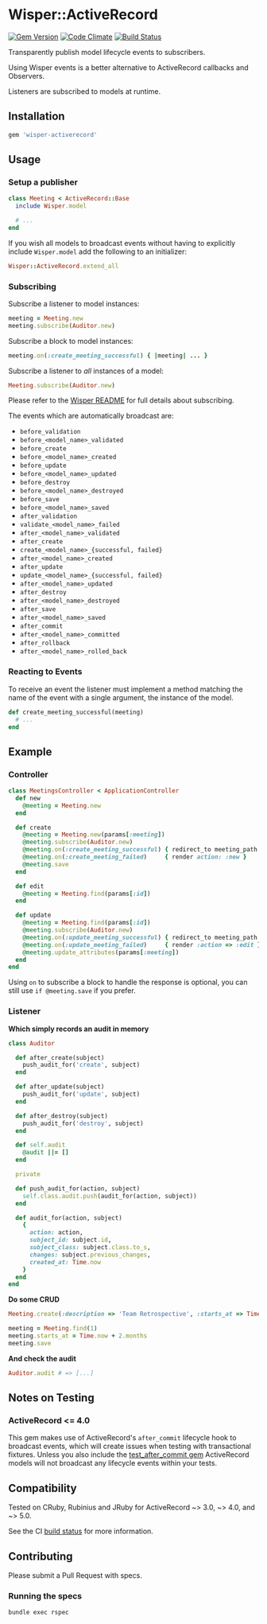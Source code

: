 # Wisper::ActiveRecord

[![Gem Version](https://badge.fury.io/rb/wisper-activerecord.png)](http://badge.fury.io/rb/wisper-activerecord)
[![Code Climate](https://codeclimate.com/github/krisleech/wisper-activerecord.png)](https://codeclimate.com/github/krisleech/wisper-activerecord)
[![Build Status](https://travis-ci.org/krisleech/wisper-activerecord.png?branch=master)](https://travis-ci.org/krisleech/wisper-activerecord)

Transparently publish model lifecycle events to subscribers.

Using Wisper events is a better alternative to ActiveRecord callbacks and Observers.

Listeners are subscribed to models at runtime.

## Installation

```ruby
gem 'wisper-activerecord'
```

## Usage

### Setup a publisher

```ruby
class Meeting < ActiveRecord::Base
  include Wisper.model

  # ...
end
```

If you wish all models to broadcast events without having to explicitly include
`Wisper.model` add the following to an initializer:

```ruby
Wisper::ActiveRecord.extend_all
```

### Subscribing

Subscribe a listener to model instances:

```ruby
meeting = Meeting.new
meeting.subscribe(Auditor.new)
```

Subscribe a block to model instances:

```ruby
meeting.on(:create_meeting_successful) { |meeting| ... }
```

Subscribe a listener to _all_ instances of a model:

```ruby
Meeting.subscribe(Auditor.new)
```

Please refer to the [Wisper README](https://github.com/krisleech/wisper) for full details about subscribing.

The events which are automatically broadcast are:

* `before_validation`
* `before_<model_name>_validated`
* `before_create`
* `before_<model_name>_created`
* `before_update`
* `before_<model_name>_updated`
* `before_destroy`
* `before_<model_name>_destroyed`
* `before_save`
* `before_<model_name>_saved`
* `after_validation`
* `validate_<model_name>_failed`
* `after_<model_name>_validated`
* `after_create`
* `create_<model_name>_{successful, failed}`
* `after_<model_name>_created`
* `after_update`
* `update_<model_name>_{successful, failed}`
* `after_<model_name>_updated`
* `after_destroy`
* `after_<model_name>_destroyed`
* `after_save`
* `after_<model_name>_saved`
* `after_commit`
* `after_<model_name>_committed`
* `after_rollback`
* `after_<model_name>_rolled_back`


### Reacting to Events

To receive an event the listener must implement a method matching the name of
the event with a single argument, the instance of the model.

```ruby
def create_meeting_successful(meeting)
  # ...
end
```

## Example

### Controller

```ruby
class MeetingsController < ApplicationController
  def new
    @meeting = Meeting.new
  end

  def create
    @meeting = Meeting.new(params[:meeting])
    @meeting.subscribe(Auditor.new)
    @meeting.on(:create_meeting_successful) { redirect_to meeting_path }
    @meeting.on(:create_meeting_failed)     { render action: :new }
    @meeting.save
  end

  def edit
    @meeting = Meeting.find(params[:id])
  end

  def update
    @meeting = Meeting.find(params[:id])
    @meeting.subscribe(Auditor.new)
    @meeting.on(:update_meeting_successful) { redirect_to meeting_path }
    @meeting.on(:update_meeting_failed)     { render :action => :edit }
    @meeting.update_attributes(params[:meeting])
  end
end
```

Using `on` to subscribe a block to handle the response is optional,
you can still use `if @meeting.save` if you prefer.

### Listener

**Which simply records an audit in memory**

```ruby
class Auditor

  def after_create(subject)
    push_audit_for('create', subject)
  end

  def after_update(subject)
    push_audit_for('update', subject)
  end

  def after_destroy(subject)
    push_audit_for('destroy', subject)
  end

  def self.audit
    @audit ||= []
  end

  private

  def push_audit_for(action, subject)
    self.class.audit.push(audit_for(action, subject))
  end

  def audit_for(action, subject)
    {
      action: action,
      subject_id: subject.id,
      subject_class: subject.class.to_s,
      changes: subject.previous_changes,
      created_at: Time.now
    }
  end
end
```

**Do some CRUD**

```ruby
Meeting.create(:description => 'Team Retrospective', :starts_at => Time.now + 2.days)

meeting = Meeting.find(1)
meeting.starts_at = Time.now + 2.months
meeting.save
```

**And check the audit**

```ruby
Auditor.audit # => [...]
```

## Notes on Testing 

### ActiveRecord <= 4.0

This gem makes use of ActiveRecord's `after_commit` lifecycle hook to broadcast
events, which will create issues when testing with transactional fixtures.
Unless you also include the [test_after_commit gem](https://github.com/grosser/test_after_commit)
ActiveRecord models will not broadcast any lifecycle events within your tests.

## Compatibility

Tested on CRuby, Rubinius and JRuby for ActiveRecord ~> 3.0, ~> 4.0, and ~> 5.0.

See the CI [build status](https://travis-ci.org/krisleech/wisper-activerecord) for more information.

## Contributing

Please submit a Pull Request with specs.

### Running the specs

```
bundle exec rspec
```
